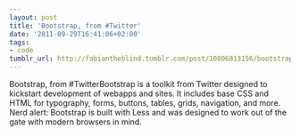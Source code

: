 ```yaml
---
layout: post
title: 'Bootstrap, from #Twitter'
date: '2011-09-29T16:41:06+02:00'
tags:
- code
tumblr_url: http://fabiantheblind.tumblr.com/post/10806813156/bootstrap-from-twitter
---
```

Bootstrap, from #TwitterBootstrap is a toolkit from Twitter designed to kickstart development of webapps and sites.
It includes base CSS and HTML for typography, forms, buttons, tables, grids, navigation, and more.
Nerd alert: Bootstrap is built with Less and was designed to work out of the gate with modern browsers in mind.
